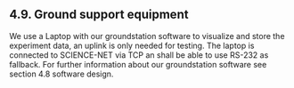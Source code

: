 ## 4.9. Ground support equipment
We use a Laptop with our groundstation software to visualize and store the experiment data, an uplink is only needed for testing.
The laptop is connected to SCIENCE-NET via TCP an shall be able to use RS-232 as fallback.
For further information about our groundstation software see section 4.8 software design.
